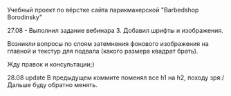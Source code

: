 Учебный проект по вёрстке сайта парикмахерской "Barbedshop Borodinsky"

27.08 - Выполнил задание вебинара 3. Добавил шрифты и изображения.

Возникли вопросы по слоям затемнения фонового изображения на главной и текстур для подвала (какого размера квадрат брать).

Жду правок и консультации;)

28.08 update В предыдущем коммите поменял все h1 на h2, походу зря:/ Дальше буду обратно менять. 
